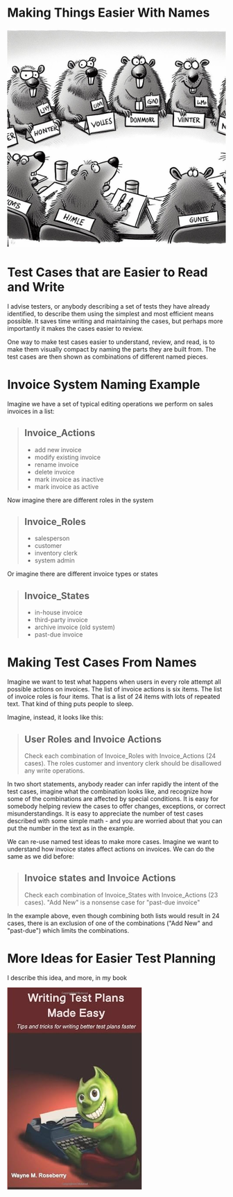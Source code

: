 Making Things Easier With Names
==============
![An AI generated cartoon of a group of groundhogs at a meeting wearing name tags](/assets/groundhognametags.jpeg)

Test Cases that are Easier to Read and Write
==============
I advise testers, or anybody describing a set of tests they have already identified,
to describe them using the simplest and most efficient means possible. It
saves time writing and maintaining the cases, but perhaps more importantly it makes the
cases easier to review.

One way to make test cases easier to understand, review, and read, is to make them visually compact
by naming the parts they are built from. The test cases are then shown as combinations of different
named pieces.

Invoice System Naming Example
===============
Imagine we have a set of typical editing operations we perform on sales invoices in a list:

>Invoice_Actions
>---------------
>- add new invoice
>- modify existing invoice
>- rename invoice
>- delete invoice
>- mark invoice as inactive
>- mark invoice as active

Now imagine there are different roles in the system

>Invoice_Roles
>---------------
>- salesperson
>- customer
>- inventory clerk
>- system admin

Or imagine there are different invoice types or states

>Invoice_States
>---------------
>- in-house invoice
>- third-party invoice
>- archive invoice (old system)
>- past-due invoice

Making Test Cases From Names
================

Imagine we want to test what happens when users in every role attempt all
possible actions on invoices. The list of invoice actions is six items. The list
of invoice roles is four items. That is a list of 24 items with lots of
repeated text. That kind of thing puts people to sleep.

Imagine, instead, it looks like this:

>User Roles and Invoice Actions
>-----------------
>Check each combination of Invoice_Roles with Invoice_Actions (24 cases).
>The roles customer and inventory clerk should be disallowed any write operations.

In two short statements, anybody reader can infer rapidly the intent of the
test cases, imagine what the combination looks like, and recognize how
some of the combinations are affected by special conditions. It is easy
for somebody helping review the cases to offer changes, exceptions, or
correct misunderstandings. It is easy to appreciate the number of test
cases described with some simple math - and you are worried about that
you can put the number in the text as in the example.

We can re-use named test ideas to make more cases. Imagine we want to
understand how invoice states affect actions on invoices. We can do the same
as we did before:

>Invoice states and Invoice Actions
>-----------------
>Check each combination of Invoice_States with Invoice_Actions (23 cases).
>"Add New" is a nonsense case for "past-due invoice"

In the example above, even though combining both lists would result in 24 cases,
there is an exclusion of one of the combinations ("Add New" and "past-due") which
limits the combinations.

More Ideas for Easier Test Planning
===================
I describe this idea, and more, in my book

<a href="https://www.amazon.com/Writing-Test-Plans-Made-Easy/dp/1478333693">![Writing Test Plans Made Easy](/assets/writingtestplanscover.jpg)</a> 
